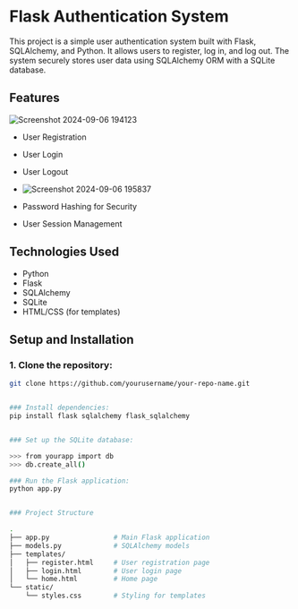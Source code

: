 # Flask Authentication System

This project is a simple user authentication system built with Flask, SQLAlchemy, and Python. It allows users to register, log in, and log out. The system securely stores user data using SQLAlchemy ORM with a SQLite database.

## Features

![Screenshot 2024-09-06 194123](https://github.com/user-attachments/assets/9222e749-27e5-43a9-995f-6ebffff337e8)




- User Registration



- User Login
    
- User Logout
- ![Screenshot 2024-09-06 195837](https://github.com/user-attachments/assets/5b961388-4cec-42b1-8749-084a8980ef22)
- Password Hashing for Security
- User Session Management

## Technologies Used

- Python
- Flask
- SQLAlchemy
- SQLite
- HTML/CSS (for templates)

## Setup and Installation

### 1. Clone the repository:
```bash
git clone https://github.com/yourusername/your-repo-name.git


### Install dependencies:
pip install flask sqlalchemy flask_sqlalchemy


### Set up the SQLite database:

>>> from yourapp import db
>>> db.create_all()

### Run the Flask application:
python app.py


### Project Structure

.
├── app.py                # Main Flask application
├── models.py             # SQLAlchemy models
├── templates/
│   ├── register.html     # User registration page
│   ├── login.html        # User login page
│   └── home.html         # Home page
└── static/
    └── styles.css        # Styling for templates
